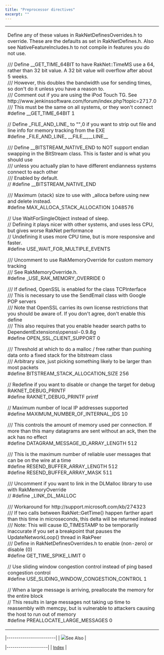 ```yaml
---
title: "Preprocessor directives"
excerpt: ""
---
```

<table>
<colgroup>
<col width="100%" />
</colgroup>
<tbody>
<tr class="odd">
<td align="left"><p>Define any of these values in RakNetDefinesOverrides.h to override. These are the defaults as set in RakNetDefines.h. Also see NativeFeatureIncludes.h to not compile in features you do not use.</p>
<p>/// Define __GET_TIME_64BIT to have RakNet::TimeMS use a 64, rather than 32 bit value. A 32 bit value will overflow after about 5 weeks.<br /> /// However, this doubles the bandwidth use for sending times, so don't do it unless you have a reason to.<br /> /// Comment out if you are using the iPod Touch TG. See http://www.jenkinssoftware.com/forum/index.php?topic=2717.0<br /> /// This must be the same on all systems, or they won't connect<br /> #define __GET_TIME_64BIT 1</p>
<p>// Define _FILE_AND_LINE_ to &quot;&quot;,0 if you want to strip out file and line info for memory tracking from the EXE<br /> #define _FILE_AND_LINE_ __FILE__,__LINE__</p>
<p>/// Define __BITSTREAM_NATIVE_END to NOT support endian swapping in the BitStream class. This is faster and is what you should use<br /> /// unless you actually plan to have different endianness systems connect to each other<br /> /// Enabled by default.<br /> // #define __BITSTREAM_NATIVE_END</p>
<p>/// Maximum (stack) size to use with _alloca before using new and delete instead.<br /> #define MAX_ALLOCA_STACK_ALLOCATION 1048576</p>
<p>// Use WaitForSingleObject instead of sleep.<br /> // Defining it plays nicer with other systems, and uses less CPU, but gives worse RakNet performance<br /> // Undefining it uses more CPU time, but is more responsive and faster.<br /> #define USE_WAIT_FOR_MULTIPLE_EVENTS</p>
<p>/// Uncomment to use RakMemoryOverride for custom memory tracking<br /> /// See RakMemoryOverride.h.<br /> #define _USE_RAK_MEMORY_OVERRIDE 0</p>
<p>/// If defined, OpenSSL is enabled for the class TCPInterface<br /> /// This is necessary to use the SendEmail class with Google POP servers<br /> /// Note that OpenSSL carries its own license restrictions that you should be aware of. If you don't agree, don't enable this define<br /> /// This also requires that you enable header search paths to DependentExtensions\openssl-0.9.8g<br /> #define OPEN_SSL_CLIENT_SUPPORT 0</p>
<p>/// Threshold at which to do a malloc / free rather than pushing data onto a fixed stack for the bitstream class<br /> /// Arbitrary size, just picking something likely to be larger than most packets<br /> #define BITSTREAM_STACK_ALLOCATION_SIZE 256</p>
<p>// Redefine if you want to disable or change the target for debug RAKNET_DEBUG_PRINTF<br /> #define RAKNET_DEBUG_PRINTF printf</p>
<p>// Maximum number of local IP addresses supported<br /> #define MAXIMUM_NUMBER_OF_INTERNAL_IDS 10</p>
<p>/// This controls the amount of memory used per connection. If more than this many datagrams are sent without an ack, then the ack has no effect<br /> #define DATAGRAM_MESSAGE_ID_ARRAY_LENGTH 512</p>
<p>/// This is the maximum number of reliable user messages that can be on the wire at a time<br /> #define RESEND_BUFFER_ARRAY_LENGTH 512<br /> #define RESEND_BUFFER_ARRAY_MASK 511</p>
<p>/// Uncomment if you want to link in the DLMalloc library to use with RakMemoryOverride<br /> // #define _LINK_DL_MALLOC</p>
<p>/// Workaround for http://support.microsoft.com/kb/274323<br /> /// If two calls between RakNet::GetTime() happen farther apart than this time in microseconds, this delta will be returned instead<br /> /// Note: This will cause ID_TIMESTAMP to be temporarily inaccurate if you set a breakpoint that pauses the UpdateNetworkLoop() thread in RakPeer<br /> /// Define in RakNetDefinesOverrides.h to enable (non-zero) or disable (0)<br /> #define GET_TIME_SPIKE_LIMIT 0</p>
<p>// Use sliding window congestion control instead of ping based congestion control<br /> #define USE_SLIDING_WINDOW_CONGESTION_CONTROL 1</p>
<p><span class="RakNetCode">// When a large message is arriving, preallocate the memory for the entire block<br /> // This results in large messages not taking up time to reassembly with memcpy, but is vulnerable to attackers causing the host to run out of memory<br /> #define PREALLOCATE_LARGE_MESSAGES 0<br /> </span></p></td>
</tr>
</tbody>
</table>

|-------------------------|
| ![](spacer.gif)See Also |

|---------------------|
| [Index](index.html) |